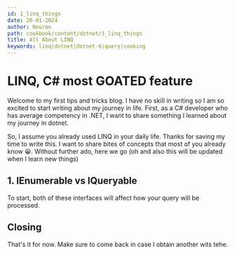 ```yaml
---
id: 1_linq_things
date: 20-01-2024
author: Neuron
path: cookbook/content/dotnet/1_linq_things
title: All About LINQ
keywords: linq|dotnet|dotnet-6|query|cooking
---
```


# LINQ, C# most GOATED feature

Welcome to my first tips and tricks blog. I have no skill in writing so I am so excited to start writing about my journey in life. First, as a C# developer who has average competency in .NET, I want to share something I learned about my journey in dotnet.

So, I assume you already used LINQ in your daily life. Thanks for saving my time to write this. I want to share bites of concepts that most of you already know 😀. Without further ado, here we go (oh and also this will be updated when I learn new things)

## 1. IEnumerable vs IQueryable

To start, both of these interfaces will affect how your query will be processed.


## Closing

That's it for now. Make sure to come back in case I obtain another wits tehe.
